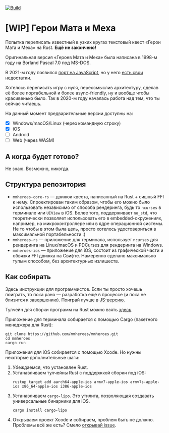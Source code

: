 [![Build](https://github.com/mmheroes/mmheroes/actions/workflows/build.yml/badge.svg)](https://github.com/mmheroes/mmheroes/actions/workflows/build.yml)
# [WIP] Герои Мата и Меха

Попытка переписать известный в узких кругах текстовый квест «Герои Мата и Меха» на Rust. **Ещё не закончено!**

Оригинальная версия «Героев Мата и Меха» была написана в 1998-м году на Borland Pascal 7.0 под MS-DOS.

В 2021-м году появился [порт на JavaScript](https://sharpden.github.io/mmheroes), но у него [есть свои недостатки](http://sharpc.livejournal.com/75856.html).

Хотелось переписать игру с нуля, переосмыслив архитектуру, сделав её более портабельной и более async-friendly, ну и вообще чтобы красивенько было.
Так в 2020-м году началась работа над тем, что ты сейчас читаешь.

На данный момент предварительные версии доступны на:
- [x] Windows/macOS/Linux (через командную строку)
- [x] iOS
- [ ] Android
- [ ] Web (через WASM)

## А когда будет готово?
Не знаю. Возможно, никогда.

## Структура репозитория

- `mmheroes-core-rs` — движок квеста, написанный на Rust + сишный FFI к нему.
  Спроектирован таким образом, чтобы его можно было использовать независимо от способа рендеринга, будь то `ncurses` в терминале
  или `UIView` в iOS.
  Более того, поддерживает `no_std`, что теоретически позволяет использовать его в embedded-окружениях, например,
  на микроконтроллере или в ядре операционной системы. Не то чтобы в этом была цель, просто хотелось удостовериться в максимальной портабельности :)
- `mmheroes-rs` — приложение для терминала, использует `ncurses` для рендеринга на Linux/macOS и PDCurses для рендеринга на Windows.
- `mmheroes-ios` — приложение для iOS, состоит из графической части и обвязки FFI движка на Свифте.
  Намеренно сделано максимально тупым способом, без архитектурных излишеств.

## Как собирать
Здесь инструкции для программистов. Если ты просто хочешь поиграть, то пока рано — разработка ещё в процессе (и пока не близится к завершению).
Поиграй лучше в [JS-версию](https://sharpden.github.io/mmheroes).

Тулчейн для сборки программ на Rust можно взять [здесь](https://www.rust-lang.org/tools/install).

Приложение для терминала собирается с помощью Cargo (пакетного менеджера для Rust):
```
git clone https://github.com/mmheroes/mmheroes.git
cd mmheroes
cargo run
```

Приложения для iOS собирается с помощью Xcode. Но нужны некоторые дополнительные шаги:
1. Убеждаемся, что установлен Rust.
1. Устанавливаем тулчейны Rust с поддержкой сборки под iOS:
   ```
   rustup target add aarch64-apple-ios armv7-apple-ios armv7s-apple-ios x86_64-apple-ios i386-apple-ios
   ```
1. Устанавливаем `cargo-lipo`. Это утилита, позволяющая создавать универсальные бинарники для iOS.
   ```
   cargo install cargo-lipo
   ```
1. Открываем проект Xcode и собираем, проблем быть не должно. Проблемы всё же есть? Смело [открывай issue](https://github.com/mmheroes/mmheroes/issues/new).
    
